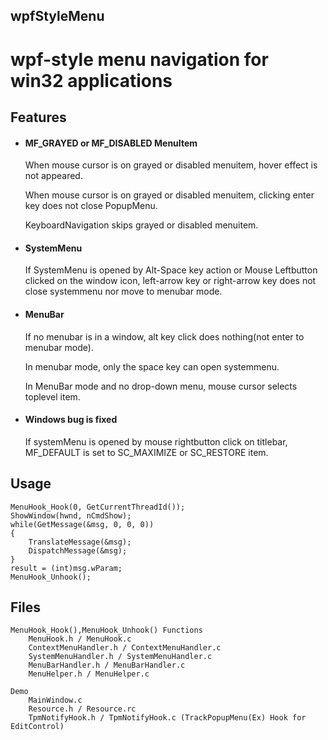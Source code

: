## wpfStyleMenu 

# wpf-style menu navigation for win32 applications

## Features

* #### MF_GRAYED or MF_DISABLED MenuItem

    When mouse cursor is on grayed or disabled menuitem, hover effect is not appeared.

    When mouse cursor is on grayed or disabled menuitem, clicking enter key does not close PopupMenu.  

    KeyboardNavigation skips grayed or disabled menuitem.


* #### SystemMenu

    If SystemMenu is opened by Alt-Space key action or Mouse Leftbutton clicked on the window icon,
left-arrow key or right-arrow key does not close systemmenu nor move to menubar mode.


* #### MenuBar

    If no menubar is in a window,
alt key click does nothing(not enter to menubar mode).

    In menubar mode, only the space key can open systemmenu.

    In MenuBar mode and no drop-down menu, mouse cursor selects toplevel item.


* #### Windows bug is fixed

    If systemMenu is opened by mouse rightbutton click on titlebar, MF_DEFAULT is set to SC_MAXIMIZE or SC_RESTORE item.


## Usage

    MenuHook_Hook(0, GetCurrentThreadId());
    ShowWindow(hwnd, nCmdShow);
    while(GetMessage(&msg, 0, 0, 0))
    {
        TranslateMessage(&msg);
        DispatchMessage(&msg);
    }
    result = (int)msg.wParam;
    MenuHook_Unhook();


## Files
    MenuHook_Hook(),MenuHook_Unhook() Functions
        MenuHook.h / MenuHook.c
        ContextMenuHandler.h / ContextMenuHandler.c
        SystemMenuHandler.h / SystemMenuHandler.c
        MenuBarHandler.h / MenuBarHandler.c
        MenuHelper.h / MenuHelper.c

    Demo
        MainWindow.c
        Resource.h / Resource.rc
        TpmNotifyHook.h / TpmNotifyHook.c (TrackPopupMenu(Ex) Hook for EditControl)
